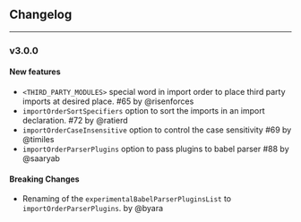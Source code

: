 ## Changelog

---

### v3.0.0

#### New features
- `<THIRD_PARTY_MODULES>` special word in import order to place third
party imports at desired place. #65 by @risenforces
- `importOrderSortSpecifiers` option to sort the imports in an import declaration. #72 by @ratierd
- `importOrderCaseInsensitive` option to control the case sensitivity #69 by @timiles 
- `importOrderParserPlugins` option to pass plugins to babel parser #88 by @saaryab 

#### Breaking Changes
- Renaming of the `experimentalBabelParserPluginsList` to `importOrderParserPlugins`. by @byara

